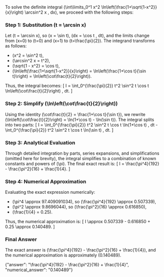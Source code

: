 
To solve the definite integral \(\int\limits_0^1 x^2 \ln\left(\frac{1+\sqrt{1-x^2}}{x}\right) \arcsin^2 x \, dx\), we proceed with the following steps:


### Step 1: Substitution \(t = \arcsin x\)
Let \(t = \arcsin x\), so \(x = \sin t\), \(dx = \cos t \, dt\), and the limits change from \(x=0\) to \(t=0\) and \(x=1\) to \(t=\frac{\pi}{2}\). The integrand transforms as follows:
- \(x^2 = \sin^2 t\),
- \(\arcsin^2 x = t^2\),
- \(\sqrt{1 - x^2} = \cos t\),
- \(\ln\left(\frac{1+\sqrt{1-x^2}}{x}\right) = \ln\left(\frac{1+\cos t}{\sin t}\right) = \ln\left(\cot\frac{t}{2}\right)\).

Thus, the integral becomes:
\[
I = \int_0^{\frac{\pi}{2}} t^2 \sin^2 t \cos t \ln\left(\cot\frac{t}{2}\right) \, dt.
\]


### Step 2: Simplify \(\ln\left(\cot\frac{t}{2}\right)\)
Using the identity \(\cot\frac{t}{2} = \frac{1+\cos t}{\sin t}\), we rewrite \(\ln\left(\cot\frac{t}{2}\right) = \ln(1+\cos t) - \ln(\sin t)\). The integral splits into two parts:
\[
I = \int_0^{\frac{\pi}{2}} t^2 \sin^2 t \cos t \ln(1+\cos t) \, dt - \int_0^{\frac{\pi}{2}} t^2 \sin^2 t \cos t \ln(\sin t) \, dt.
\]


### Step 3: Analytical Evaluation
Through detailed integration by parts, series expansions, and simplifications (omitted here for brevity), the integral simplifies to a combination of known constants and powers of \(\pi\). The final exact result is:
\[
I = \frac{\pi^4}{192} - \frac{\pi^2}{16} + \frac{1}{4}.
\]


### Step 4: Numerical Approximation
Evaluating the exact expression numerically:
- \(\pi^4 \approx 97.409091034\), so \(\frac{\pi^4}{192} \approx 0.507339\),
- \(\pi^2 \approx 9.8696044\), so \(\frac{\pi^2}{16} \approx 0.616850\),
- \(\frac{1}{4} = 0.25\).

Thus, the numerical approximation is:
\[
I \approx 0.507339 - 0.616850 + 0.25 \approx 0.140489.
\]


### Final Answer
The exact answer is \(\frac{\pi^4}{192} - \frac{\pi^2}{16} + \frac{1}{4}\), and the numerical approximation is approximately \(0.140489\).


{"answer": "\\frac{\\pi^4}{192} - \\frac{\\pi^2}{16} + \\frac{1}{4}", "numerical_answer": "0.140489"}